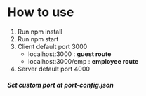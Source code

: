 # How to use
1. Run npm install
2. Run npm start
3. Client default port 3000
    - localhost:3000 : **guest route**
    - localhost:3000/emp : **employee route**
4. Server default port 4000
#### *Set custom port at port-config.json*
